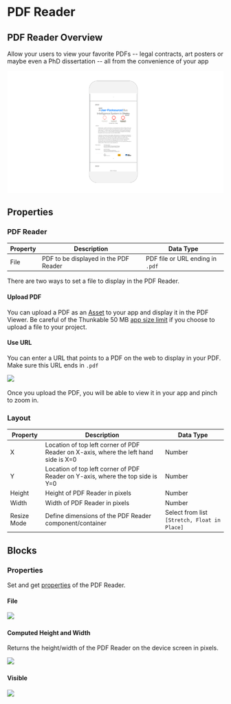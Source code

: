 # PDF Reader

## PDF Reader Overview

Allow your users to view your favorite PDFs -- legal contracts, art posters or maybe even a PhD dissertation -- all from the convenience of your app

![Bring your favorite PDFs with you in an app!](.gitbook/assets/thunkable-docs-exhibits-40.png)

## Properties

### PDF Reader

| Property | Description                           | Data Type                        |
| -------- | ------------------------------------- | -------------------------------- |
| File     | PDF to be displayed in the PDF Reader | PDF file or URL ending in `.pdf` |

There are two ways to set a file to display in the PDF Reader.

#### Upload PDF

You can upload a PDF as an [Asset](assets.md) to your app and display it in the PDF Viewer. Be careful of the Thunkable 50 MB [app size limit](assets.md#app-size-limits-50-mb-per-app) if you choose to upload a file to your project.

#### Use URL

You can enter a URL that points to a PDF on the web to display in your PDF. Make sure this URL ends in `.pdf`

![](.gitbook/assets/screen-shot-2021-04-08-at-5.00.27-pm.png)

Once you upload the PDF, you will be able to view it in your app and pinch to zoom in.&#x20;

### Layout

| Property    | Description                                                                          | Data Type                                    |
| ----------- | ------------------------------------------------------------------------------------ | -------------------------------------------- |
| X           | Location of top left corner of PDF Reader on X-axis, where the left hand side is X=0 | Number                                       |
| Y           | Location of top left corner of PDF Reader on Y-axis, where the top side is Y=0       | Number                                       |
| Height      | Height of PDF Reader in pixels                                                       | Number                                       |
| Width       | Width of PDF Reader in pixels                                                        | Number                                       |
| Resize Mode | Define dimensions of the PDF Reader component/container                              | Select from list `[Stretch, Float in Place]` |

## Blocks

### Properties

Set and get [properties](pdf-reader.md#properties) of the PDF Reader.

#### File&#x20;

![](.gitbook/assets/file.png)

#### Computed Height and Width&#x20;

Returns the height/width of the PDF Reader on the device screen in pixels.

![](<.gitbook/assets/comp (1).png>)

#### Visible

![](<.gitbook/assets/visible (10).png>)

